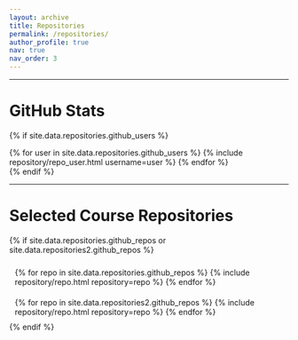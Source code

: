 ```yaml
---
layout: archive
title: Repositories
permalink: /repositories/
author_profile: true
nav: true
nav_order: 3
---
```

---

GitHub Stats
====
{% if site.data.repositories.github_users %}
<div class="repositories d-flex flex-wrap flex-md-row flex-column justify-content-between align-items-center">
  {% for user in site.data.repositories.github_users %}
    {% include repository/repo_user.html username=user %}
  {% endfor %}
</div>
{% endif %}

---

Selected Course Repositories
====
{% if site.data.repositories.github_repos or site.data.repositories2.github_repos %}
<div style="display: flex; flex-wrap: wrap; justify-content: center;">

  <!-- First Column -->
  <div style="flex: 1 1 300px; padding: 10px;">
    {% for repo in site.data.repositories.github_repos %}
      {% include repository/repo.html repository=repo %}
    {% endfor %}
  </div>

  <!-- Second Column -->
  <div style="flex: 1 1 300px; padding: 10px;">
    {% for repo in site.data.repositories2.github_repos %}
      {% include repository/repo.html repository=repo %}
    {% endfor %}
  </div>

</div>
{% endif %}








